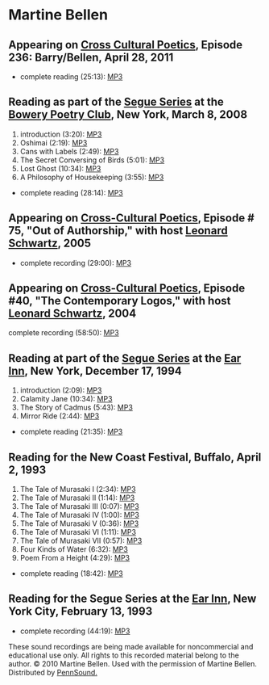 Martine Bellen
==============

Appearing on [Cross Cultural Poetics](http://writing.upenn.edu/pennsound/x/XCP.php), Episode 236: Barry/Bellen, April 28, 2011
------------------------------------------------------------------------------------------------------------------------------

-   complete reading (25:13): [MP3](http://media.sas.upenn.edu/pennsound/groups/XCP/XCP_236_Bellen_4-28-11.mp3)


Reading as part of the [Segue Series](http://writing.upenn.edu/pennsound/x/Segue-BPC.html) at the [Bowery Poetry Club](http://www.bowerypoetry.com/), New York, March 8, 2008
-----------------------------------------------------------------------------------------------------------------------------------------------------------------------------

1.  introduction (3:20): [MP3](http://media.sas.upenn.edu/pennsound/authors/Bellen/3-8-08/Bellen-Martine_01_Introduction_Segue-BPC_NY_3-8-08.mp3)
2.  Oshimai (2:19): [MP3](http://media.sas.upenn.edu/pennsound/authors/Bellen/3-8-08/Bellen-Martine_02_Oshimai_Segue-BPC_NY_3-8-08.mp3)
3.  Cans with Labels (2:49): [MP3](http://media.sas.upenn.edu/pennsound/authors/Bellen/3-8-08/Bellen-Martine_03_Cans-With-Labels_Segue-BPC_NY_3-8-08.mp3)
4.  The Secret Conversing of Birds (5:01): [MP3](http://media.sas.upenn.edu/pennsound/authors/Bellen/3-8-08/Bellen-Martine_04_The-Secret-Conversing-Of-Birds_Segue-BPC_NY_3-8-08.mp3)
5.  Lost Ghost (10:34): [MP3](http://media.sas.upenn.edu/pennsound/authors/Bellen/3-8-08/Bellen-Martine_05_Lost-Ghost_Segue-BPC_NY_3-8-08.mp3)
6.  A Philosophy of Housekeeping (3:55): [MP3](http://media.sas.upenn.edu/pennsound/authors/Bellen/3-8-08/Bellen-Martine_06_A-Philosophy-Of-Housekeeping_Segue-BPC_NY_3-8-08.mp3)

-   complete reading (28:14): [MP3](http://media.sas.upenn.edu/pennsound/authors/Bellen/Bellen-Martine_Segue-Series_BPC_3-8-08.mp3)

Appearing on [Cross-Cultural Poetics](http://writing.upenn.edu/pennsound/x/XCP.php), Episode \# 75, "Out of Authorship," with host [Leonard Schwartz](http://www.writing.upenn.edu/pennsound/x/Schwartz.php), 2005
------------------------------------------------------------------------------------------------------------------------------------------------------------------------------------------------------------------

-   complete recording (29:00): [MP3](http://media.sas.upenn.edu/pennsound/groups/XCP/XCP_75_Bellen_2005.mp3)

Appearing on [Cross-Cultural Poetics](http://writing.upenn.edu/pennsound/x/XCP.php), Episode \#40, "The Contemporary Logos," with host [Leonard Schwartz](http://www.writing.upenn.edu/pennsound/x/Schwartz.php), 2004
----------------------------------------------------------------------------------------------------------------------------------------------------------------------------------------------------------------------

complete recording (58:50): [MP3](http://media.sas.upenn.edu/pennsound/groups/XCP/XCP_40_Howe_Bellen.mp3)


Reading at part of the [Segue Series](http://writing.upenn.edu/pennsound/x/Ear-Inn.php) at the [Ear Inn](http://earinn.com/), New York, December 17, 1994
---------------------------------------------------------------------------------------------------------------------------------------------------------

1.  introduction (2:09): [MP3](http://media.sas.upenn.edu/pennsound/authors/Bellen/12-17-94/Bellen-Martine_01_Introduction_Segue-Ear-Inn_NY_12-17-94.mp3)
2.  Calamity Jane (10:34): [MP3](http://media.sas.upenn.edu/pennsound/authors/Bellen/12-17-94/Bellen-Martine_02_Calamity-Jane_Segue-Ear-Inn_NY_12-17-94.mp3)
3.  The Story of Cadmus (5:43): [MP3](http://media.sas.upenn.edu/pennsound/authors/Bellen/12-17-94/Bellen-Martine_03_Story-of-Cadmus_Segue-Ear-Inn_NY_12-17-94.mp3)
4.  Mirror Ride (2:44): [MP3](http://media.sas.upenn.edu/pennsound/authors/Bellen/12-17-94/Bellen-Martine_04_Mirror-Ride_Segue-Ear-Inn_NY_12-17-94.mp3)

-   complete reading (21:35): [MP3](http://media.sas.upenn.edu/pennsound/authors/Bellen/Bellen-Martine_Complete-Reading_Segue_Ear-Inn_12-17-94.mp3)


Reading for the New Coast Festival, Buffalo, April 2, 1993
----------------------------------------------------------

1.  The Tale of Murasaki I (2:34): [MP3](http://media.sas.upenn.edu/pennsound/authors/Bellen/4-2-93/Bellen-Martine_01_The-Tale-Of-Murasaki-1_New-Coast_Buffalo_4-2-93.mp3)
2.  The Tale of Murasaki II (1:14): [MP3](http://media.sas.upenn.edu/pennsound/authors/Bellen/4-2-93/Bellen-Martine_02_The-Tale-Of-Murasaki-2_New-Coast_Buffalo_4-2-93.mp3)
3.  The Tale of Murasaki III (0:07): [MP3](http://media.sas.upenn.edu/pennsound/authors/Bellen/4-2-93/Bellen-Martine_03_The-Tale-Of-Murasaki-3_New-Coast_Buffalo_4-2-93.mp3)
4.  The Tale of Murasaki IV (1:00): [MP3](http://media.sas.upenn.edu/pennsound/authors/Bellen/4-2-93/Bellen-Martine_04_The-Tale-Of-Murasaki-4_New-Coast_Buffalo_4-2-93.mp3)
5.  The Tale of Murasaki V (0:36): [MP3](http://media.sas.upenn.edu/pennsound/authors/Bellen/4-2-93/Bellen-Martine_05_The-Tale-Of-Murasaki-5_New-Coast_Buffalo_4-2-93.mp3)
6.  The Tale of Murasaki VI (1:11): [MP3](http://media.sas.upenn.edu/pennsound/authors/Bellen/4-2-93/Bellen-Martine_06_The-Tale-Of-Murasaki-6_New-Coast_Buffalo_4-2-93.mp3)
7.  The Tale of Murasaki VII (0:57): [MP3](http://media.sas.upenn.edu/pennsound/authors/Bellen/4-2-93/Bellen-Martine_07_The-Tale-Of-Murasaki-7_New-Coast_Buffalo_4-2-93.mp3)
8.  Four Kinds of Water (6:32): [MP3](http://media.sas.upenn.edu/pennsound/authors/Bellen/4-2-93/Bellen-Martine_08_Four-Kinds-Of-Water_New-Coast_Buffalo_4-2-93.mp3)
9.  Poem From a Height (4:29): [MP3](http://media.sas.upenn.edu/pennsound/authors/Bellen/4-2-93/Bellen-Martine_09_Poem-From-A-Height_New-Coast_Buffalo_4-2-93.mp3)

-   complete reading (18:42): [MP3](http://media.sas.upenn.edu/pennsound/authors/Bellen/Bellen-Martine_New-Coast_4-2-93.mp3)


Reading for the Segue Series at the [Ear Inn](Ear-Inn.php), New York City, February 13, 1993
--------------------------------------------------------------------------------------------

-   complete recording (44:19): [MP3](http://media.sas.upenn.edu/pennsound/authors/Bellen/Bellen-Martine_Complete-Reading_Segue-Ear-Inn_NYC_2-13-93.mp3)

These sound recordings are being made available for noncommercial and educational use only.
All rights to this recorded material belong to the author. © 2010 Martine Bellen.
Used with the permission of Martine Bellen. Distributed by [PennSound.](../index.html)
